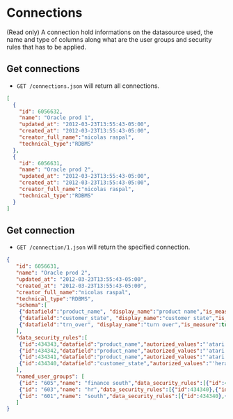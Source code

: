Connections
===========

(Read only)
A connection hold informations on the datasource used, the name and type of columns along what are the user groups and security rules that has to be applied.

Get connections
---------------

* `GET /connections.json` will return all connections.

```json
[
  {
    "id": 6056632,
    "name": "Oracle prod 1",
    "updated_at": "2012-03-23T13:55:43-05:00",
    "created_at": "2012-03-23T13:55:43-05:00",
    "creator_full_name":"nicolas raspal",
    "technical_type":"RDBMS"
  },
  {
    "id": 6056631,
    "name": "Oracle prod 2",
    "updated_at": "2012-03-23T13:55:43-05:00",
    "created_at": "2012-03-23T13:55:43-05:00",
    "creator_full_name":"nicolas raspal",
    "technical_type":"RDBMS"
  }
]
```


Get connection
--------------

* `GET /connection/1.json` will return the specified connection.

```json
{
   "id": 6056631,
   "name": "Oracle prod 2",
   "updated_at": "2012-03-23T13:55:43-05:00",
   "created_at": "2012-03-23T13:55:43-05:00",
   "creator_full_name":"nicolas raspal",
   "technical_type":"RDBMS",
   "schema":[
    {"datafield":"product_name", "display_name":"product name","is_measure":false},
    {"datafield":"customer_state", "display_name":"customer state","is_measure":false},
    {"datafield":"trn_over", "display_name":"turn over","is_measure":true}
   ],
   "data_security_rules":[
    {"id":434343,"datafield":"product_name","autorized_values":"'atari','xbox','ps3'" },
    {"id":434342,"datafield":"product_name","autorized_values":"'atari'" },
    {"id":434341,"datafield":"product_name","autorized_values":"'atari','ps3'" },
    {"id":434340,"datafield":"customer_state","autorized_values":"'herault'" }
   ],
   "named_user_groups": [
    {"id": "605","name": "finance south","data_security_rules":[{"id":434340},{"id":434341}]},
    {"id": "603","name": "hr","data_security_rules":[{"id":434340},{"id":434341}]},
    {"id": "601","name": "south","data_security_rules":[{"id":434340},{"id":434341}]}
   ]
}
```
